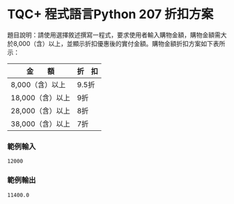 # TQC+ 程式語言Python 207 折扣方案
題目說明：請使用選擇敘述撰寫一程式，要求使用者輸入購物金額，購物金額需大於8,000（含）以上，並顯示折扣優惠後的實付金額。購物金額折扣方案如下表所示：

|金　　額|折　扣|
|----|----|
|8,000（含）以上|9.5折|
|18,000（含）以上|9折|
|28,000（含）以上|8折|
|38,000（含）以上|7折|

### 範例輸入
```shell
12000
```
### 範例輸出
```shell
11400.0
```
